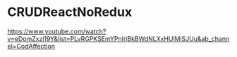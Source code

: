# CRUDReactNoRedux

https://www.youtube.com/watch?v=eDomZxzi19Y&list=PLvRGPKSEmYPnlrjBkBWdNLXxHUlMiSJUu&ab_channel=CodAffection
